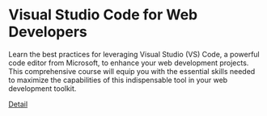 # Visual Studio Code for Web Developers

Learn the best practices for leveraging Visual Studio (VS) Code, a powerful code editor from Microsoft, to enhance your web development projects. This comprehensive course will equip you with the essential skills needed to maximize the capabilities of this indispensable tool in your web development toolkit. 

[Detail](https://eduitfree.com/courses/visual-studio-code-for-web-developers)
